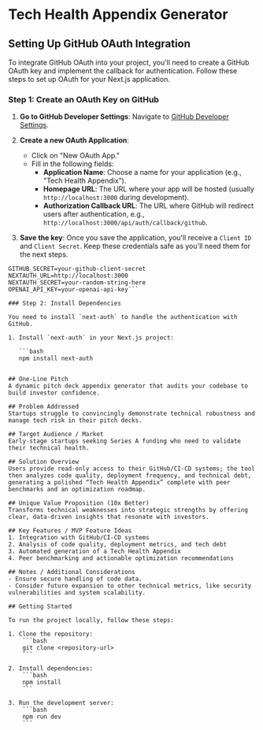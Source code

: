 # Tech Health Appendix Generator

## Setting Up GitHub OAuth Integration

To integrate GitHub OAuth into your project, you'll need to create a GitHub OAuth key and implement the callback for authentication. Follow these steps to set up OAuth for your Next.js application.

### Step 1: Create an OAuth Key on GitHub

1. **Go to GitHub Developer Settings**: Navigate to [GitHub Developer Settings](https://github.com/settings/developers).
2. **Create a new OAuth Application**:
   - Click on "New OAuth App."
   - Fill in the following fields:
     - **Application Name**: Choose a name for your application (e.g., "Tech Health Appendix").
     - **Homepage URL**: The URL where your app will be hosted (usually `http://localhost:3000` during development).
     - **Authorization Callback URL**: The URL where GitHub will redirect users after authentication, e.g., `http://localhost:3000/api/auth/callback/github`.
   
3. **Save the key**: Once you save the application, you'll receive a `Client ID` and `Client Secret`. Keep these credentials safe as you'll need them for the next steps.

```GITHUB_ID=your-github-client-id
GITHUB_SECRET=your-github-client-secret
NEXTAUTH_URL=http://localhost:3000
NEXTAUTH_SECRET=your-random-string-here
OPENAI_API_KEY=your-openai-api-key```

### Step 2: Install Dependencies

You need to install `next-auth` to handle the authentication with GitHub.

1. Install `next-auth` in your Next.js project:

   ```bash
   npm install next-auth


## One-Line Pitch
A dynamic pitch deck appendix generator that audits your codebase to build investor confidence.

## Problem Addressed
Startups struggle to convincingly demonstrate technical robustness and manage tech risk in their pitch decks.

## Target Audience / Market
Early-stage startups seeking Series A funding who need to validate their technical health.

## Solution Overview
Users provide read-only access to their GitHub/CI-CD systems; the tool then analyzes code quality, deployment frequency, and technical debt, generating a polished “Tech Health Appendix” complete with peer benchmarks and an optimization roadmap.

## Unique Value Proposition (10x Better)
Transforms technical weaknesses into strategic strengths by offering clear, data-driven insights that resonate with investors.

## Key Features / MVP Feature Ideas
1. Integration with GitHub/CI-CD systems
2. Analysis of code quality, deployment metrics, and tech debt
3. Automated generation of a Tech Health Appendix
4. Peer benchmarking and actionable optimization recommendations

## Notes / Additional Considerations
- Ensure secure handling of code data.
- Consider future expansion to other technical metrics, like security vulnerabilities and system scalability.

## Getting Started

To run the project locally, follow these steps:

1. Clone the repository:
    ```bash
    git clone <repository-url>
    ```

2. Install dependencies:
    ```bash
    npm install
    ```

3. Run the development server:
    ```bash
    npm run dev
    ```
